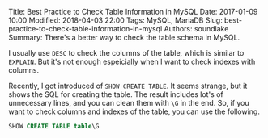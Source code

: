 Title: Best Practice to Check Table Information in MySQL
Date: 2017-01-09 10:00
Modified: 2018-04-03 22:00
Tags: MySQL, MariaDB
Slug: best-practice-to-check-table-information-in-mysql
Authors: soundlake
Summary: There's a better way to check the table schema in MySQL.

I usually use `DESC` to check the columns of the table,
which is similar to `EXPLAIN`.
But it's not enough espeicially when I want to check indexes with columns.

Recently, I got introduced of `SHOW CREATE TABLE`.
It seems strange, but it shows the SQL for creating the table.
The result includes lot's of unnecessary lines, and you can clean them with `\G` in the end.
So, if you want to check columns and indexes of the table, you can use the following.

```sql
SHOW CREATE TABLE table\G
```
